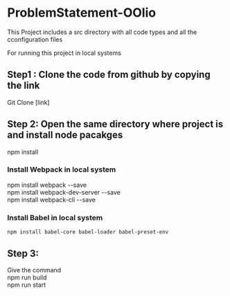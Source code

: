 # ProblemStatement-OOlio
 
 This Project includes a src directory with all code types and all the cconfiguration files

 For running this project in local systems
## Step1 : Clone the code from github by copying the link
  Git Clone [link]
  
## Step 2: Open the same directory where project is and install node pacakges
   npm install
### Install Webpack in local system
   npm install webpack --save <br>
   npm install webpack-dev-server --save <br>
   npm install webpack-cli --save <br>
### Install Babel in local system
    npm install babel-core babel-loader babel-preset-env
 ## Step 3: 
  Give the command <br>
  npm run build <br>
  npm run start
  
